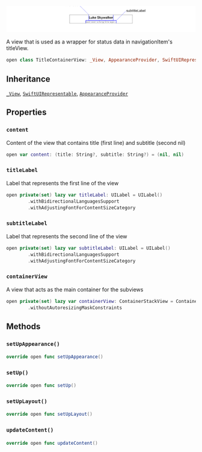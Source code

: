 ![TitleContainerView](../../../../assets/TitleContainerView_documentation.default-light.png)

A view that is used as a wrapper for status data in navigationItem's titleView.

``` swift
open class TitleContainerView: _View, AppearanceProvider, SwiftUIRepresentable 
```

## Inheritance

[`_View`](../CommonViews/_View), [`SwiftUIRepresentable`](../CommonViews/SwiftUIRepresentable), [`AppearanceProvider`](../Utils/AppearanceProvider)

## Properties

### `content`

Content of the view that contains title (first line) and subtitle (second nil)

``` swift
open var content: (title: String?, subtitle: String?) = (nil, nil) 
```

### `titleLabel`

Label that represents the first line of the view

``` swift
open private(set) lazy var titleLabel: UILabel = UILabel()
        .withBidirectionalLanguagesSupport
        .withAdjustingFontForContentSizeCategory
```

### `subtitleLabel`

Label that represents the second line of the view

``` swift
open private(set) lazy var subtitleLabel: UILabel = UILabel()
        .withBidirectionalLanguagesSupport
        .withAdjustingFontForContentSizeCategory
```

### `containerView`

A view that acts as the main container for the subviews

``` swift
open private(set) lazy var containerView: ContainerStackView = ContainerStackView()
        .withoutAutoresizingMaskConstraints
```

## Methods

### `setUpAppearance()`

``` swift
override open func setUpAppearance() 
```

### `setUp()`

``` swift
override open func setUp() 
```

### `setUpLayout()`

``` swift
override open func setUpLayout() 
```

### `updateContent()`

``` swift
override open func updateContent() 
```
